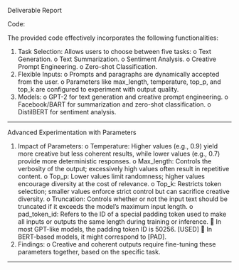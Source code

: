 Deliverable Report

Code:

The provided code effectively incorporates the following functionalities:

1.	Task Selection: Allows users to choose between five tasks:
o	Text Generation.
o	Text Summarization.
o	Sentiment Analysis.
o	Creative Prompt Engineering.
o	Zero-shot Classification.
2.	Flexible Inputs:
o	Prompts and paragraphs are dynamically accepted from the user.
o	Parameters like max_length, temperature, top_p, and top_k are configured to experiment with output quality.
3.	Models:
o	GPT-2 for text generation and creative prompt engineering.
o	Facebook/BART for summarization and zero-shot classification.
o	DistilBERT for sentiment analysis.
________________________________________
Advanced Experimentation with Parameters
1.	Impact of Parameters:
o	Temperature: Higher values (e.g., 0.9) yield more creative but less coherent results, while lower values (e.g., 0.7) provide more deterministic responses.
o	Max_length: Controls the verbosity of the output; excessively high values often result in repetitive content.
o	Top_p: Lower values limit randomness; higher values encourage diversity at the cost of relevance.
o	Top_k: Restricts token selection; smaller values enforce strict control but can sacrifice creative diversity.
o	Truncation: Controls whether or not the input text should be truncated if it exceeds the model’s maximum input length.
o	pad_token_id: Refers to the ID of a special padding token used to make all inputs or outputs the same length during training or inference.
	In most GPT-like models, the padding token ID is 50256. [USED]
	In BERT-based models, it might correspond to [PAD].
2.	Findings:
o	Creative and coherent outputs require fine-tuning these parameters together, based on the specific task.
________________________________________
